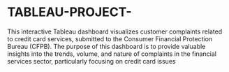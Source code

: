 # TABLEAU-PROJECT-
This interactive Tableau dashboard visualizes customer complaints related to credit card services, submitted to the Consumer Financial Protection Bureau (CFPB). The purpose of this dashboard is to provide valuable insights into the trends, volume, and nature of complaints in the financial services sector, particularly focusing on credit card issues
